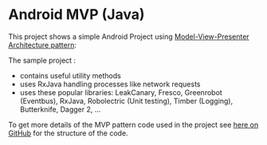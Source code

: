 # Android MVP (Java)

This project shows a simple Android Project using [Model-View-Presenter Architecture pattern](https://github.com/hilfritz/Android-HBMvp/tree/v1/mvp-framework):


The sample project :
 * contains useful utility methods
 * uses RxJava handling processes like network requests
 * uses these popular libraries: LeakCanary, Fresco, Greenrobot (Eventbus), RxJava, Robolectric (Unit testing), Timber (Logging), Butterknife, Dagger 2, ...

To get more details of the MVP pattern code used in the project see [here on GitHub](https://github.com/hilfritz/Android-HBMvp/tree/development/mvp-framework) for the structure of the code.
